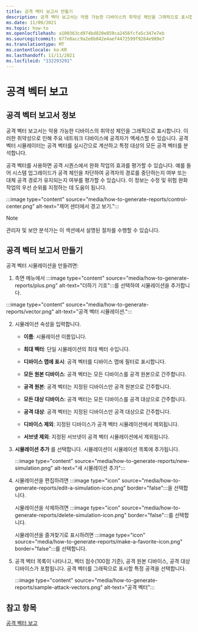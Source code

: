 ```yaml
---
title: 공격 벡터 보고서 만들기
description: 공격 벡터 보고서는 악용 가능한 디바이스의 취약성 체인을 그래픽으로 표시합니다.
ms.date: 11/09/2021
ms.topic: how-to
ms.openlocfilehash: a100363cd974bd820e859ca2456fcfa5c347e7eb
ms.sourcegitcommit: 677e8acc9a2e8b842e4aef4472599f9264e989e7
ms.translationtype: MT
ms.contentlocale: ko-KR
ms.lasthandoff: 11/11/2021
ms.locfileid: "132293291"
---
```

# <a name="attack-vector-reporting"></a>공격 벡터 보고

## <a name="about-attack-vector-reports"></a>공격 벡터 보고서 정보

공격 벡터 보고서는 악용 가능한 디바이스의 취약성 체인을 그래픽으로 표시합니다. 이러한 취약성으로 인해 주요 네트워크 디바이스에 공격자가 액세스할 수 있습니다. 공격 벡터 시뮬레이터는 공격 벡터를 실시간으로 계산하고 특정 대상의 모든 공격 벡터를 분석합니다.

공격 벡터를 사용하면 공격 시퀀스에서 완화 작업의 효과를 평가할 수 있습니다. 예를 들어 시스템 업그레이드가 공격 체인을 차단하여 공격자의 경로를 중단하는지 여부 또는 대체 공격 경로가 유지되는지 여부를 평가할 수 있습니다. 이 정보는 수정 및 위험 완화 작업의 우선 순위를 지정하는 데 도움이 됩니다.

:::image type="content" source="media/how-to-generate-reports/control-center.png" alt-text="제어 센터에서 경고 보기.":::

> [!NOTE]
> 관리자 및 보안 분석가는 이 섹션에서 설명된 절차를 수행할 수 있습니다.

## <a name="create-an-attack-vector-report"></a>공격 벡터 보고서 만들기

공격 벡터 시뮬레이션을 만들려면:

1. 측면 메뉴에서 :::image type="content" source="media/how-to-generate-reports/plus.png" alt-text="더하기 기호":::를 선택하여 시뮬레이션을 추가합니다.

 :::image type="content" source="media/how-to-generate-reports/vector.png" alt-text="공격 벡터 시뮬레이션.":::

2. 시뮬레이션 속성을 입력합니다.

   - **이름**: 시뮬레이션 이름입니다.

   - **최대 벡터**: 단일 시뮬레이션의 최대 벡터 수입니다.

   - **디바이스 맵에 표시**: 공격 벡터를 디바이스 맵에 필터로 표시합니다.

   - **모든 원본 디바이스**: 공격 벡터는 모든 디바이스를 공격 원본으로 간주합니다.

   - **공격 원본**: 공격 벡터는 지정된 디바이스만 공격 원본으로 간주합니다.

   - **모든 대상 디바이스**: 공격 벡터는 모든 디바이스를 공격 대상으로 간주합니다.

   - **공격 대상**: 공격 벡터는 지정된 디바이스만 공격 대상으로 간주합니다.

   - **디바이스 제외**: 지정된 디바이스가 공격 벡터 시뮬레이션에서 제외됩니다.

   - **서브넷 제외**: 지정된 서브넷이 공격 벡터 시뮬레이션에서 제외됩니다.

3. **시뮬레이션 추가** 를 선택합니다. 시뮬레이션이 시뮬레이션 목록에 추가됩니다.

   :::image type="content" source="media/how-to-generate-reports/new-simulation.png" alt-text="새 시뮬레이션 추가":::

4. 시뮬레이션을 편집하려면 :::image type="icon" source="media/how-to-generate-reports/edit-a-simulation-icon.png" border="false":::을 선택합니다.

   시뮬레이션을 삭제하려면 :::image type="icon" source="media/how-to-generate-reports/delete-simulation-icon.png" border="false":::를 선택합니다.

   시뮬레이션을 즐겨찾기로 표시하려면 :::image type="icon" source="media/how-to-generate-reports/make-a-favorite-icon.png" border="false":::를 선택합니다.

5. 공격 벡터 목록이 나타나고, 벡터 점수(100점 기준), 공격 원본 디바이스, 공격 대상 디바이스가 포함됩니다. 공격 벡터를 그래픽으로 표시할 특정 공격을 선택합니다.

   :::image type="content" source="media/how-to-generate-reports/sample-attack-vectors.png" alt-text="공격 벡터":::

## <a name="see-also"></a>참고 항목

[공격 벡터 보고](how-to-create-attack-vector-reports.md)
